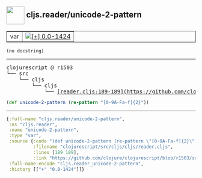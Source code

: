 ## <img width="48px" valign="middle" src="http://i.imgur.com/Hi20huC.png"> cljs.reader/unicode-2-pattern

 <table border="1">
<tr>
<td>var</td>
<td><a href="https://github.com/cljsinfo/api-refs/tree/0.0-1424"><img valign="middle" alt="[+] 0.0-1424" src="https://img.shields.io/badge/+-0.0--1424-lightgrey.svg"></a> </td>
</tr>
</table>

 <samp>
</samp>

```
(no docstring)
```

---

 <pre>
clojurescript @ r1503
└── src
    └── cljs
        └── cljs
            └── <ins>[reader.cljs:189-189](https://github.com/clojure/clojurescript/blob/r1503/src/cljs/cljs/reader.cljs#L189-L189)</ins>
</pre>

```clj
(def unicode-2-pattern (re-pattern "[0-9A-Fa-f]{2}"))
```


---

```clj
{:full-name "cljs.reader/unicode-2-pattern",
 :ns "cljs.reader",
 :name "unicode-2-pattern",
 :type "var",
 :source {:code "(def unicode-2-pattern (re-pattern \"[0-9A-Fa-f]{2}\"))",
          :filename "clojurescript/src/cljs/cljs/reader.cljs",
          :lines [189 189],
          :link "https://github.com/clojure/clojurescript/blob/r1503/src/cljs/cljs/reader.cljs#L189-L189"},
 :full-name-encode "cljs.reader_unicode-2-pattern",
 :history [["+" "0.0-1424"]]}

```
